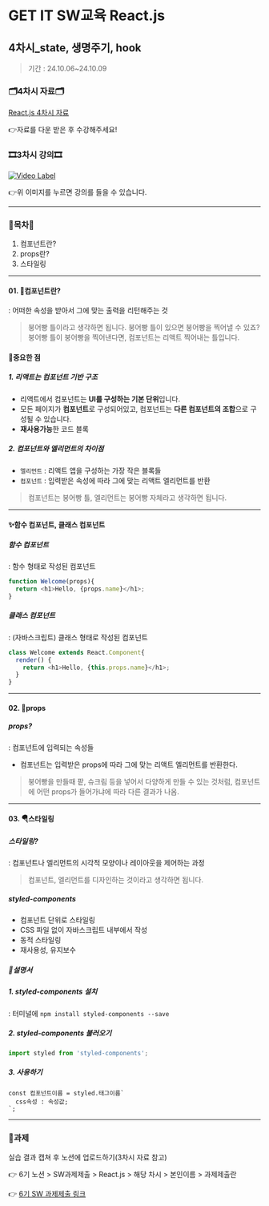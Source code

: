 # GET IT SW교육 React.js
## 4차시_state, 생명주기, hook
> 기간 : 24.10.06~24.10.09

### 🗂️4차시 자료🗂️
[React.js 4차시 자료](https://github.com/getit-knu/Get-React.js/blob/main/3%EC%B0%A8%EC%8B%9C/GETIT%20SW%20%EA%B5%90%EC%9C%A1%20react%20_%203%EC%B0%A8%EC%8B%9C.pdf)

👉자료를 다운 받은 후 수강해주세요!

### 🎞️3차시 강의🎞️
[![Video Label](http://img.youtube.com/vi/YTooyIVNPYc/0.jpg)](https://youtu.be/YTooyIVNPYc)

👉위 이미지를 누르면 강의를 들을 수 있습니다.

---

### 🚀목차🚀
1. 컴포넌트란?
2. props란?
3. 스타일링

---

#### 01. 🍃컴포넌트란?
: 어떠한 속성을 받아서 그에 맞는 출력을 리턴해주는 것<br/>
> 붕어빵 틀이라고 생각하면 됩니다. 붕어빵 틀이 있으면 붕어빵을 찍어낼 수 있죠? 붕어빵 틀이 붕어빵을 찍어낸다면, 컴포넌트는 리액트 찍어내는 틀입니다.

#### 📌중요한 점
##### 1. 리액트는 컴포넌트 기반 구조
- 리액트에서 컴포넌트는 **UI를 구성하는 기본 단위**입니다.
- 모든 페이지가 **컴포넌트**로 구성되어있고, 컴포넌트는 **다른 컴포넌트의 조합**으로 구성될 수 있습니다.
- **재사용가능**한 코드 블록
  
##### 2. 컴포넌트와 엘리먼트의 차이점
- `엘리먼트` : 리액트 앱을 구성하는 가장 작은 블록들
- `컴포넌트` : 입력받은 속성에 따라 그에 맞는 리액트 엘리먼트를 반환
> 컴포넌트는 붕어빵 틀, 엘리먼트는 붕어빵 자체라고 생각하면 됩니다.
---
#### ✨함수 컴포넌트, 클래스 컴포넌트
##### 함수 컴포넌트
: 함수 형태로 작성된 컴포넌트
```javascript
function Welcome(props){
  return <h1>Hello, {props.name}</h1>;
}
```

##### 클래스 컴포넌트
: (자바스크립트) 클래스 형태로 작성된 컴포넌트
```javascript
class Welcome extends React.Component{
  render() {
    return <h1>Hello, {this.props.name}</h1>;
  }
}
```

---

#### 02. 💎props
##### props?
: 컴포넌트에 입력되는 속성들

- 컴포넌트는 입력받은 props에 따라 그에 맞는 리액트 엘리먼트를 반환한다.
> 붕어빵을 만들때 팥, 슈크림 등을 넣어서 다양하게 만들 수 있는 것처럼, 컴포넌트에 어떤 props가 들어가냐에 따라 다른 결과가 나옴.

---

#### 03. 🪂스타일링

##### 스타일링?
: 컴포넌트나 엘리먼트의 시각적 모양이나 레이아웃을 제어하는 과정
> 컴포넌트, 엘리먼트를 디자인하는 것이라고 생각하면 됩니다.

##### styled-components
- 컴포넌트 단위로 스타일링
- CSS 파일 없이 자바스크립트 내부에서 작성
- 동적 스타일링
- 재사용성, 유지보수

##### 📄설명서
##### 1. styled-components 설치 
: 터미널에 `npm install styled-components --save`

##### 2. styled-components 불러오기
```javascript
import styled from 'styled-components';
```

##### 3. 사용하기
```
const 컴포넌트이름 = styled.태그이름`
  css속성 : 속성값;
`;
```

---

### 📢과제
실습 결과 캡쳐 후 노션에 업로드하기(3차시 자료 참고)

👉 6기 노션 > SW과제제출 > React.js > 해당 차시 > 본인이름 > 과제제출란

👉 [6기 SW 과제제출 링크](https://www.notion.so/SW-8502eeef321b43e2ad13ece0f626be33)

